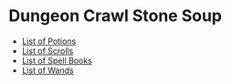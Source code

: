 # Dungeon Crawl Stone Soup #

- [List of Potions](http://crawl.chaosforge.org/index.php?title=List_of_potions)
- [List of Scrolls](http://crawl.chaosforge.org/index.php?title=Scrolls)
- [List of Spell Books](http://crawl.chaosforge.org/index.php?title=Spell_book)
- [List of Wands](http://crawl.chaosforge.org/index.php?title=Wands)